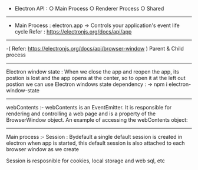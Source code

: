 - Electron API :
  ○ Main Process
  ○ Renderer Process
  ○ Shared

---

- Main Process :
  electron.app -> Controls your application's event life cycle
  Refer : https://electronjs.org/docs/api/app

---

-( Refer: https://electronjs.org/docs/api/browser-window )
Parent & Child process

---

Electron window state : When we close the app and reopen the app, its postion is lost and the app opens at the
center, so to open it at the left out postion we can use Electron windows state dependency :
-> npm i electron-window-state

---

webContents :-
webContents is an EventEmitter. It is responsible for rendering and controlling a web page and is a property of the BrowserWindow object. An example of accessing the webContents object:

---

Main process :-
Session : Bydefault a single default session is created in electron when app is started, this
default session is also attached to each browser window as we create

Session is resposnible for cookies, local storage and web sql, etc
